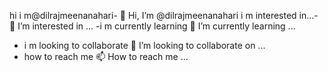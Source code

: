 hi i m@dilrajmeenanahari- 👋 Hi, I’m @dilrajmeenanahari
i m interested in...- 👀 I’m interested in ...
-i m currently learning 🌱 I’m currently learning ...
- i m looking to collaborate 💞️ I’m looking to collaborate on ...
- how to reach me 📫 How to reach me ...

<!---1_ _ _
dilrajmeenanahari/dilrajmeenanahari is a ✨ special ✨ repository because its `README.md` (this file) appears on your GitHub profile.
You can click the Preview link to take a look at your changes.
--->
